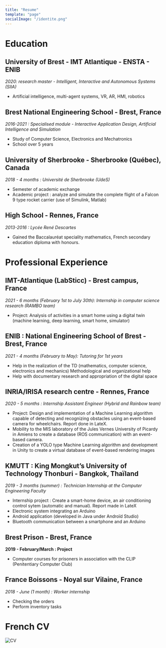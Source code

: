 ```yaml
---
title: "Resume"
template: "page"
socialImage: "/identite.png"
---
```


# Education
## University of Brest - IMT Atlantique - ENSTA - ENIB
*2020: research master - Intelligent, Interactive and Autonomous Systems (SIIA)*
- Artificial intelligence, multi-agent systems, VR, AR, HMI, robotics

## Brest National Engineering School - Brest, France
*2016-2021 : Specialised module - Interactive Application Design, Artificial Intelligence and Simulation*
- Study of Computer Science, Electronics and Mechatronics 
- School over 5 years

## University of Sherbrooke - Sherbrooke (Québec), Canada
*2018 - 4 months : Université de Sherbrooke (UdeS)*
- Semester of academic exchange
- Academic project : analyze and simulate the complete flight of a Falcon 9 type rocket carrier (use of Simulink, Matlab)

## High School - Rennes, France
*2013-2016 : Lycée René Descartes*
- Gained the Baccalauréat speciality mathematics, French secondary education diploma with honours.


# Professional Experience
## IMT-Atlantique (LabSticc) - Brest campus, France
*2021 - 6 months (February 1st to July 30th): Internship in computer science research (RAMBO team)*
- Project: Analysis of activities in a smart home using a digital twin (machine learning, deep learning, smart home, simulator)

## ENIB : National Engineering School of Brest - Brest, France
*2021 - 4 months (February to May): Tutoring for 1st years*
- Help in the realization of the TD (mathematics, computer science, electronics and mechanics)
Methodological and organizational help
- Help with documentary research and appropriation of the digital space

## INRIA/IRISA research centre - Rennes, France
*2020 - 5 months : Internship Assistant Engineer (Hybrid and Rainbow team)*
- Project: Design and implementation of a Machine Learning algorithm capable of detecting and recognizing obstacles using an event-based camera for wheelchairs. Report done in LateX.
- Mobility to the MIS laboratory of the Jules Vernes University of Picardy in Amiens to create a database (ROS communication) with an event-based camera.
- Creation of a YOLO type Machine Learning algorithm and development in Unity to create a virtual database of event-based rendering images

## KMUTT : King Mongkut’s University of Technology Thonburi - Bangkok, Thaïland
*2019 - 3 months (summer) : Technician Internship at the Computer Engineering Faculty*
- Internship project : Create a smart-home device, an air conditioning control sytem (automatic and manual). Report made in LateX
- Electronic system integrating an Arduino
- Android application (developed in Java under Androïd Studio)
- Bluetooth communication between a smartphone and an Arduino

## Brest Prison - Brest, France
**2019 - February/March : Project**
- Computer courses for prisoners in association with the CLIP (Penitentiary Computer Club)

## France Boissons - Noyal sur Vilaine, France
*2018 - June (1 month) : Worker internship*
- Checking the orders
- Perform inventory tasks


# French CV

![CV](/cv.png)